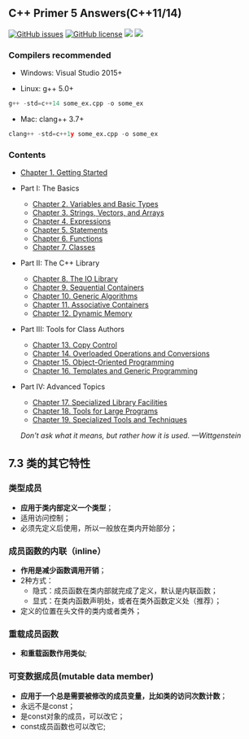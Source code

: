 ## C++ Primer 5 Answers(C++11/14)

[![GitHub issues](https://img.shields.io/github/issues/Mooophy/Cpp-Primer.svg)](https://github.com/Mooophy/Cpp-Primer/issues)
[![GitHub license](https://img.shields.io/badge/license-CC0-blue.svg)](https://raw.githubusercontent.com/Mooophy/Cpp-Primer/master/LICENSE)
[![](https://img.shields.io/badge/%E4%B8%AD%E6%96%87-%E8%AE%A8%E8%AE%BA%E5%8C%BA-yellowgreen.svg)](https://github.com/ReadingLab/Discussion-for-Cpp)
[![](https://img.shields.io/badge/douban-%E5%B0%8F%E7%BB%84-green.svg)](http://www.douban.com/group/532124/)

### Compilers recommended
 * Windows: Visual Studio 2015+ 
 
 * Linux: g++ 5.0+     
```python
g++ -std=c++14 some_ex.cpp -o some_ex
```
 
 * Mac: clang++ 3.7+
```python
clang++ -std=c++1y some_ex.cpp -o some_ex
```

### Contents

- [Chapter 1. Getting Started](ch01/README.md)
- Part I: The Basics
  - [Chapter 2. Variables and Basic Types](ch02/README.md)
  - [Chapter 3. Strings, Vectors, and Arrays](ch03/README.md)
  - [Chapter 4. Expressions](ch04/README.md)
  - [Chapter 5. Statements](ch05/README.md)
  - [Chapter 6. Functions](ch06/README.md)
  - [Chapter 7. Classes](ch07/README.md)
- Part II: The C++ Library
  - [Chapter 8. The IO Library](ch08/README.md)
  - [Chapter 9. Sequential Containers](ch09/README.md)
  - [Chapter 10. Generic Algorithms](ch10/README.md)
  - [Chapter 11. Associative Containers](ch11/README.md)
  - [Chapter 12. Dynamic Memory](ch12/README.md)
- Part III: Tools for Class Authors
  - [Chapter 13. Copy Control](ch13/README.md)
  - [Chapter 14. Overloaded Operations and Conversions](ch14/README.md)
  - [Chapter 15. Object-Oriented Programming](ch15/README.md)
  - [Chapter 16. Templates and Generic Programming](ch16)
- Part IV:  Advanced Topics
  - [Chapter 17. Specialized Library Facilities](ch17)
  - [Chapter 18. Tools for Large Programs](ch18)
  - [Chapter 19. Specialized Tools and Techniques](ch19)
  
  
  *Don't ask what it means, but rather how it is used. —Wittgenstein*


## 7.3 类的其它特性
### 类型成员
  * **应用于类内部定义一个类型**；
  * 适用访问控制；
  * 必须先定义后使用，所以一般放在类内开始部分；

### 成员函数的内联（inline）
  * **作用是减少函数调用开销**；
  * 2种方式：
    * 隐式：成员函数在类内部就完成了定义，默认是内联函数；
    * 显式：在类内函数声明处，或者在类外函数定义处（推荐）；
  * 定义的位置在头文件的类内或者类外；

### 重载成员函数
  * **和重载函数作用类似**;

### 可变数据成员(mutable data member)
  * **应用于一个总是需要被修改的成员变量，比如类的访问次数计数**；
  * 永远不是const；
  * 是const对象的成员，可以改它；
  * const成员函数也可以改它;
